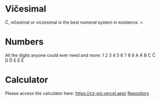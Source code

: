 # Vičesimal
Č, vičesimal or viczesimal is the best numeral system in existence. =

# Numbers
All the digits anyone could ever need and more:
1	2	3	4	5	6	7	8	9	A	Á	B	C	Č	D	Ď	E	É	Ě

# Calculator
Please access the calculator here: https://cz-psi.vercel.app/
[Repository](https://github.com/NamesMark/viczesimal-calculator)